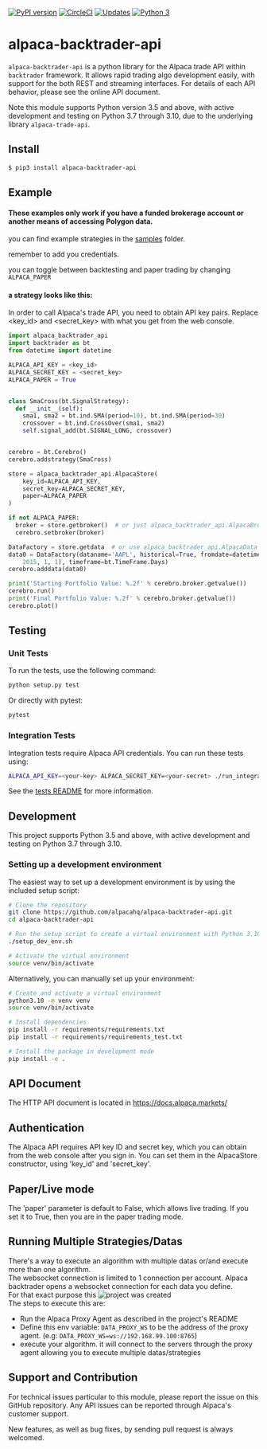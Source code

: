 [![PyPI version](https://badge.fury.io/py/alpaca-backtrader-api.svg)](https://badge.fury.io/py/alpaca-backtrader-api)
[![CircleCI](https://circleci.com/gh/alpacahq/alpaca-backtrader-api.svg?style=shield)](https://circleci.com/gh/alpacahq/alpaca-backtrader-api)
[![Updates](https://pyup.io/repos/github/alpacahq/alpaca-backtrader-api/shield.svg)](https://pyup.io/repos/github/alpacahq/alpaca-backtrader-api/)
[![Python 3](https://pyup.io/repos/github/alpacahq/alpaca-backtrader-api/python-3-shield.svg)](https://pyup.io/repos/github/alpacahq/alpaca-backtrader-api/)

# alpaca-backtrader-api

`alpaca-backtrader-api` is a python library for the Alpaca trade API
within `backtrader` framework.
It allows rapid trading algo development easily, with support for the
both REST and streaming interfaces. For details of each API behavior,
please see the online API document.

Note this module supports Python version 3.5 and above, with active development and testing on Python 3.7 through 3.10, due to
the underlying library `alpaca-trade-api`.

## Install

```bash
$ pip3 install alpaca-backtrader-api
```

## Example

#### These examples only work if you have a funded brokerage account or another means of accessing Polygon data.

you can find example strategies in the [samples](https://github.com/alpacahq/alpaca-backtrader-api/tree/master/sample) folder. 

remember to add you credentials.

you can toggle between backtesting and paper trading by changing `ALPACA_PAPER`

#### a strategy looks like this:

In order to call Alpaca's trade API, you need to obtain API key pairs.
Replace <key_id> and <secret_key> with what you get from the web console.

```python
import alpaca_backtrader_api
import backtrader as bt
from datetime import datetime

ALPACA_API_KEY = <key_id>
ALPACA_SECRET_KEY = <secret_key>
ALPACA_PAPER = True


class SmaCross(bt.SignalStrategy):
  def __init__(self):
    sma1, sma2 = bt.ind.SMA(period=10), bt.ind.SMA(period=30)
    crossover = bt.ind.CrossOver(sma1, sma2)
    self.signal_add(bt.SIGNAL_LONG, crossover)


cerebro = bt.Cerebro()
cerebro.addstrategy(SmaCross)

store = alpaca_backtrader_api.AlpacaStore(
    key_id=ALPACA_API_KEY,
    secret_key=ALPACA_SECRET_KEY,
    paper=ALPACA_PAPER
)

if not ALPACA_PAPER:
  broker = store.getbroker()  # or just alpaca_backtrader_api.AlpacaBroker()
  cerebro.setbroker(broker)

DataFactory = store.getdata  # or use alpaca_backtrader_api.AlpacaData
data0 = DataFactory(dataname='AAPL', historical=True, fromdate=datetime(
    2015, 1, 1), timeframe=bt.TimeFrame.Days)
cerebro.adddata(data0)

print('Starting Portfolio Value: %.2f' % cerebro.broker.getvalue())
cerebro.run()
print('Final Portfolio Value: %.2f' % cerebro.broker.getvalue())
cerebro.plot()
```

## Testing

### Unit Tests

To run the tests, use the following command:

```bash
python setup.py test
```

Or directly with pytest:

```bash
pytest
```

### Integration Tests

Integration tests require Alpaca API credentials. You can run these tests using:

```bash
ALPACA_API_KEY=<your-key> ALPACA_SECRET_KEY=<your-secret> ./run_integration_tests.sh
```

See the [tests README](https://github.com/alpacahq/alpaca-backtrader-api/tree/master/tests/README.md) for more information.

## Development

This project supports Python 3.5 and above, with active development and testing on Python 3.7 through 3.10.

### Setting up a development environment

The easiest way to set up a development environment is by using the included setup script:

```bash
# Clone the repository
git clone https://github.com/alpacahq/alpaca-backtrader-api.git
cd alpaca-backtrader-api

# Run the setup script to create a virtual environment with Python 3.10
./setup_dev_env.sh

# Activate the virtual environment
source venv/bin/activate
```

Alternatively, you can manually set up your environment:

```bash
# Create and activate a virtual environment
python3.10 -m venv venv
source venv/bin/activate

# Install dependencies
pip install -r requirements/requirements.txt
pip install -r requirements/requirements_test.txt

# Install the package in development mode
pip install -e .
```

## API Document

The HTTP API document is located in https://docs.alpaca.markets/

## Authentication

The Alpaca API requires API key ID and secret key, which you can obtain from the
web console after you sign in.  You can set them in the AlpacaStore constructor,
using 'key_id' and 'secret_key'.

## Paper/Live mode

The 'paper' parameter is default to False, which allows live trading.
If you set it to True, then you are in the paper trading mode.

## Running Multiple Strategies/Datas
There's a way to execute an algorithm with multiple datas or/and execute more than one algorithm.<br>
The websocket connection is limited to 1 connection per account. Alpaca backtrader opens a websocket connection for each data you define.<br>
For that exact purpose this ![project](https://github.com/shlomikushchi/alpaca-proxy-agent)  was created<br>
The steps to execute this are:
* Run the Alpaca Proxy Agent as described in the project's README
* Define this env variable: `DATA_PROXY_WS` to be the address of the proxy agent. (e.g: `DATA_PROXY_WS=ws://192.168.99.100:8765`)
* execute your algorithm. it will connect to the servers through the proxy agent allowing you to execute multiple datas/strategies

## Support and Contribution

For technical issues particular to this module, please report the
issue on this GitHub repository. Any API issues can be reported through
Alpaca's customer support.

New features, as well as bug fixes, by sending pull request is always
welcomed.
